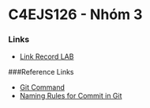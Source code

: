 # C4EJS126 - Nhóm 3

### Links
- [Link Record LAB](https://link.itrum.org/C4E_NHOM3)


###Reference Links
- [Git Command](https://rogerdudler.github.io/git-guide/index.vi.html)
- [Naming Rules for Commit in Git](https://viblo.asia/p/dat-ten-commit-message-sao-cho-tinh-nghia-anh-em-chac-chan-ben-lau-OeVKBM605kW)